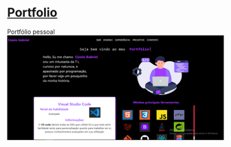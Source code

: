 # [Portfolio](https://nikisgabriel.github.io/Portfolio/)
Portfólio pessoal
                        <img class="card-img-top" src="assets/img/projects/Portfolio.png" alt="Imagem de capa do card">

